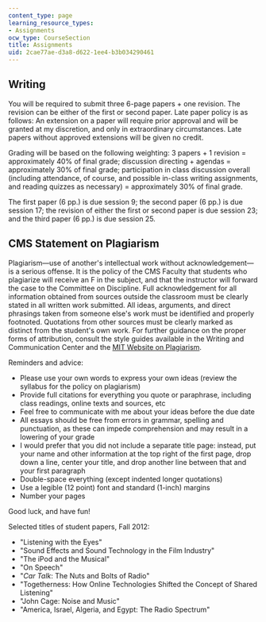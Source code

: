 ```yaml
---
content_type: page
learning_resource_types:
- Assignments
ocw_type: CourseSection
title: Assignments
uid: 2cae77ae-d3a8-d622-1ee4-b3b034290461
---
```


Writing
-------

You will be required to submit three 6-page papers + one revision. The revision can be either of the first or second paper. Late paper policy is as follows: An extension on a paper will require prior approval and will be granted at my discretion, and only in extraordinary circumstances. Late papers without approved extensions will be given no credit.

Grading will be based on the following weighting: 3 papers + 1 revision = approximately 40% of final grade; discussion directing + agendas = approximately 30% of final grade; participation in class discussion overall (including attendance, of course, and possible in-class writing assignments, and reading quizzes as necessary) = approximately 30% of final grade.

The first paper (6 pp.) is due session 9; the second paper (6 pp.) is due session 17; the revision of either the first or second paper is due session 23; and the third paper (6 pp.) is due session 25.

CMS Statement on Plagiarism
---------------------------

Plagiarism—use of another's intellectual work without acknowledgement—is a serious offense. It is the policy of the CMS Faculty that students who plagiarize will receive an F in the subject, and that the instructor will forward the case to the Committee on Discipline. Full acknowledgement for all information obtained from sources outside the classroom must be clearly stated in all written work submitted. All ideas, arguments, and direct phrasings taken from someone else's work must be identified and properly footnoted. Quotations from other sources must be clearly marked as distinct from the student's own work. For further guidance on the proper forms of attribution, consult the style guides available in the Writing and Communication Center and the [MIT Website on Plagiarism](http://cmsw.mit.edu/writing-and-communication-center/avoiding-plagiarism/).

Reminders and advice:

*   Please use your own words to express your own ideas (review the syllabus for the policy on plagiarism)
*   Provide full citations for everything you quote or paraphrase, including class readings, online texts and sources, etc
*   Feel free to communicate with me about your ideas before the due date
*   All essays should be free from errors in grammar, spelling and punctuation, as these can impede comprehension and may result in a lowering of your grade
*   I would prefer that you did not include a separate title page: instead, put your name and other information at the top right of the first page, drop down a line, center your title, and drop another line between that and your first paragraph
*   Double-space everything (except indented longer quotations)
*   Use a legible (12 point) font and standard (1-inch) margins
*   Number your pages

Good luck, and have fun!

Selected titles of student papers, Fall 2012:

*   "Listening with the Eyes"
*   "Sound Effects and Sound Technology in the Film Industry"
*   "The iPod and the Musical"
*   "On Speech"
*   "_Car Talk_: The Nuts and Bolts of Radio"
*   "Togetherness: How Online Technologies Shifted the Concept of Shared Listening"
*   "John Cage: Noise and Music"
*   "America, Israel, Algeria, and Egypt: The Radio Spectrum"